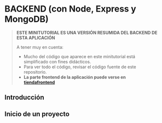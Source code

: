 # BACKEND (con Node, Express y MongoDB)

> **ESTE MINITUTORIAL ES UNA VERSIÓN RESUMIDA DEL BACKEND DE ESTA APLICACIÓN**
> 
> A tener muy en cuenta:
>
> - Mucho del código que aparece en este minitutorial está simplificado con fines didácticos.
> - Para ver todo el código, revisar el código fuente de este repositorio.
> - **La parte frontend de la aplicación puede verse en [tiendafrontend](https://github.com/jamj2000/tiendafrontend)**


## Introducción


## Inicio de un proyecto
